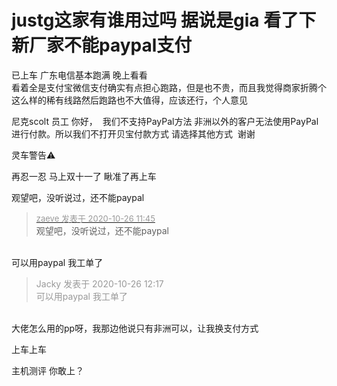 # justg这家有谁用过吗 据说是gia 看了下新厂家不能paypal支付


已上车 广东电信基本跑满 晚上看看<br />
看着全是支付宝微信支付确实有点担心跑路，但是也不贵，而且我觉得商家折腾个这么样的稀有线路然后跑路也不大值得，应该还行，个人意见

尼克scolt 员工 你好，&nbsp;&nbsp;我们不支持PayPal方法 非洲以外的客户无法使用PayPal进行付款。所以我们不打开贝宝付款方式 请选择其他方式&nbsp;&nbsp;谢谢

灵车警告⚠️

再忍一忍 马上双十一了 瞅准了再上车

观望吧，没听说过，还不能paypal<img id="aimg_kKDZD" onclick="zoom(this, this.src, 0, 0, 0)" class="zoom" src="https://cdn.jsdelivr.net/gh/hishis/forum-master/public/images/patch.gif" onmouseover="img_onmouseoverfunc(this)" onload="thumbImg(this)" border="0" alt="" />

<div class="quote"><blockquote><font size="2"><a href="https://www.hostloc.com/forum.php?mod=redirect&amp;goto=findpost&amp;pid=9353290&amp;ptid=758444" target="_blank"><font color="#999999">zaeve 发表于 2020-10-26 11:45</font></a></font><br />
观望吧，没听说过，还不能paypal</blockquote></div><br />
可以用paypal 我工单了

<div class="quote"><blockquote><font color="#999999">Jacky 发表于 2020-10-26 12:17</font><br />
<font color="#999999">可以用paypal 我工单了</font></blockquote></div><br />
大佬怎么用的pp呀，我那边他说只有非洲可以，让我换支付方式

上车上车

主机测评 你敢上？
